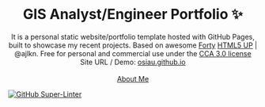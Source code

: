 <!-- PROJECT LOGO -->
<br />
<p align="center">
  <h1 align="center">GIS Analyst/Engineer Portfolio ✨</h1>

  <p align="center">
    It is a personal static website/portfolio template hosted with GitHub Pages, built to showcase my recent projects. Based on awesome <a href="https://html5up.net/forty">Forty</a> <a href="https://html5up.net">HTML5 UP</a> | @ajlkn. Free for personal and commercial use under the <a href="https://html5up.net/license">CCA 3.0 license</a>
    <br />
    Site URL / Demo:
    <a href="https://osiau.github.io">osiau.github.io</a>
    <br />
    <br />
    <a href="https://osiau.github.io/about">About Me</a>
  </p>
</p>

[![GitHub Super-Linter](https://github.com/FelisPimeja/felispimeja.github.io/workflows/Lint%20Code%20Base/badge.svg)](https://github.com/marketplace/actions/super-linter)

